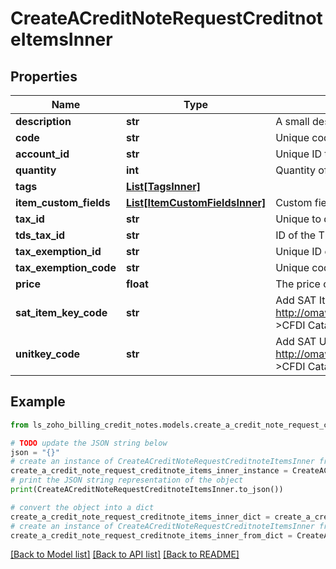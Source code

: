 # CreateACreditNoteRequestCreditnoteItemsInner


## Properties

Name | Type | Description | Notes
------------ | ------------- | ------------- | -------------
**description** | **str** | A small description about the item. | [optional] 
**code** | **str** | Unique code for the creditnote line item. | 
**account_id** | **str** | Unique ID to denote the account. | [optional] 
**quantity** | **int** | Quantity of the item included. | 
**tags** | [**List[TagsInner]**](TagsInner.md) |  | [optional] 
**item_custom_fields** | [**List[ItemCustomFieldsInner]**](ItemCustomFieldsInner.md) | Custom fields for a item. | [optional] 
**tax_id** | **str** | Unique to denote the tax associate dto the creditnote | [optional] 
**tds_tax_id** | **str** | ID of the TDS tax. | [optional] 
**tax_exemption_id** | **str** | Unique ID of the tax exemption. | [optional] 
**tax_exemption_code** | **str** | Unique code of the tax exemption. | [optional] 
**price** | **float** | The price of the item included. | 
**sat_item_key_code** | **str** | Add SAT Item Key Code for your goods/services. Download the &lt;a href&#x3D; http://omawww.sat.gob.mx/tramitesyservicios/Paginas/documentos/catCFDI_V_4_07122022.xls  &gt;CFDI Catalogs.&lt;/a&gt; | [optional] 
**unitkey_code** | **str** | Add SAT Unit Key Code for your goods/services. Download the &lt;a href&#x3D; http://omawww.sat.gob.mx/tramitesyservicios/Paginas/documentos/catCFDI_V_4_07122022.xls  &gt;CFDI Catalogs.&lt;/a&gt; | [optional] 

## Example

```python
from ls_zoho_billing_credit_notes.models.create_a_credit_note_request_creditnote_items_inner import CreateACreditNoteRequestCreditnoteItemsInner

# TODO update the JSON string below
json = "{}"
# create an instance of CreateACreditNoteRequestCreditnoteItemsInner from a JSON string
create_a_credit_note_request_creditnote_items_inner_instance = CreateACreditNoteRequestCreditnoteItemsInner.from_json(json)
# print the JSON string representation of the object
print(CreateACreditNoteRequestCreditnoteItemsInner.to_json())

# convert the object into a dict
create_a_credit_note_request_creditnote_items_inner_dict = create_a_credit_note_request_creditnote_items_inner_instance.to_dict()
# create an instance of CreateACreditNoteRequestCreditnoteItemsInner from a dict
create_a_credit_note_request_creditnote_items_inner_from_dict = CreateACreditNoteRequestCreditnoteItemsInner.from_dict(create_a_credit_note_request_creditnote_items_inner_dict)
```
[[Back to Model list]](../README.md#documentation-for-models) [[Back to API list]](../README.md#documentation-for-api-endpoints) [[Back to README]](../README.md)


